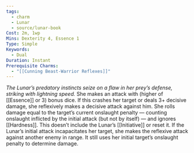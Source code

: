 ```yaml
---
tags:
  - charm
  - Lunar
  - source/lunar-book
Cost: 2m, 1wp
Mins: Dexterity 4, Essence 1
Type: Simple
Keywords:
  - Dual
Duration: Instant
Prerequisite Charms:
  - "[[Cunning Beast-Warrior Reflexes]]"
---
```

*The Lunar’s predatory instincts seize on a flaw in her prey’s defense, striking with lightning speed.* 
She makes an attack with (higher of [[Essence]] or 3) bonus dice. If this crashes her target or deals 3+ decisive damage, she reflexively makes a decisive attack against him. She rolls damage equal to the target’s current onslaught penalty — counting onslaught inflicted by the initial attack (but not by itself) — and ignores [[Hardness]]. This doesn’t include the Lunar’s [[Initiative]] or reset it. 
If the Lunar’s initial attack incapacitates her target, she makes the reflexive attack against another enemy in range. It still uses her initial target’s onslaught penalty to determine damage.
